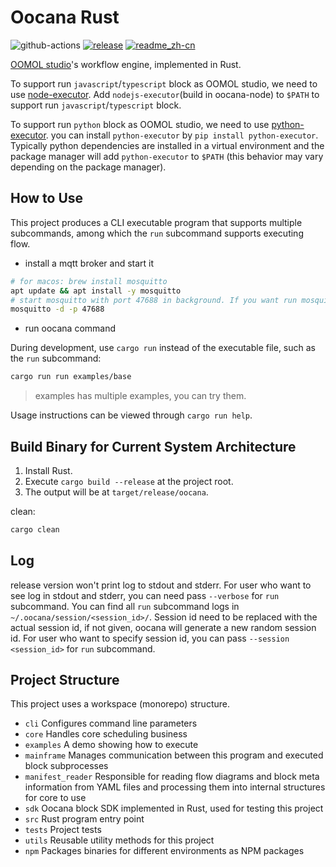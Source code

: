 # Oocana Rust

![github-actions](https://github.com/oomol/oocana-rust/actions/workflows/build-and-test.yml/badge.svg?branch=main) [![release](https://img.shields.io/github/v/release/oomol/oocana-rust)](https://github.com/oomol/oocana-rust/releases) [![readme_zh-cn](https://img.shields.io/badge/%E4%B8%AD%E6%96%87-none)](README.zh-CN.md)

[OOMOL studio](https://oomol.com)'s workflow engine, implemented in Rust.

To support run `javascript`/`typescript` block as OOMOL studio, we need to use [node-executor](https://github.com/oomol/oocana-node). Add `nodejs-executor`(build in oocana-node) to `$PATH` to support run `javascript`/`typescript` block.

To support run `python` block as OOMOL studio, we need to use [python-executor](https://github.com/oomol/oocana-python). you can install `python-executor` by `pip install python-executor`. Typically python dependencies are installed in a virtual environment and the package manager will add `python-executor` to `$PATH` (this behavior may vary depending on the package manager).

## How to Use

This project produces a CLI executable program that supports multiple subcommands, among which the `run` subcommand supports executing flow.


* install a mqtt broker and start it

```bash
# for macos: brew install mosquitto
apt update && apt install -y mosquitto
# start mosquitto with port 47688 in background. If you want run mosquitto in foreground, you can remove -d option.
mosquitto -d -p 47688
```

* run oocana command

During development, use `cargo run` instead of the executable file, such as the `run` subcommand:
```bash
cargo run run examples/base
```

> examples has multiple examples, you can try them.


Usage instructions can be viewed through `cargo run help`.

## Build Binary for Current System Architecture

1. Install Rust.
2. Execute `cargo build --release` at the project root.
3. The output will be at `target/release/oocana`.

clean:
```bash
cargo clean
```

## Log

release version won't print log to stdout and stderr. For user who want to see log in stdout and stderr, you can need pass `--verbose` for `run` subcommand.
You can find all `run` subcommand logs in `~/.oocana/session/<session_id>/`. Session id need to be replaced with the actual session id, if not given, oocana will generate a new random session id. For user who want to specify session id, you can pass `--session <session_id>` for `run` subcommand.

## Project Structure

This project uses a workspace (monorepo) structure.

- `cli`
  Configures command line parameters
- `core`
  Handles core scheduling business
- `examples`
  A demo showing how to execute
- `mainframe`
  Manages communication between this program and executed block subprocesses
- `manifest_reader`
  Responsible for reading flow diagrams and block meta information from YAML files and processing them into internal structures for core to use
- `sdk`
  Oocana block SDK implemented in Rust, used for testing this project
- `src`
  Rust program entry point
- `tests`
  Project tests
- `utils`
  Reusable utility methods for this project
- `npm`
  Packages binaries for different environments as NPM packages